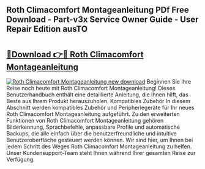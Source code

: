 ## Roth Climacomfort Montageanleitung PDf Free Download - Part-v3x Service Owner Guide - User Repair Edition ausTO

# <h2><a href="http://df7qem.blite.top/?on=Roth+Climacomfort+Montageanleitung">🔗Download 👉🔴 Roth Climacomfort Montageanleitung</a></h2>

[![Roth Climacomfort Montageanleitung new download](https://i.imgur.com/lujVjoI.png)](http://df7qem.blite.top/?on=Roth+Climacomfort+Montageanleitung)
Beginnen Sie Ihre Reise noch heute mit Roth Climacomfort Montageanleitung! Dieses Benutzerhandbuch enthält eine detaillierte Anleitung, die Ihnen hilft, das Beste aus Ihrem Produkt herauszuholen. Kompatibles Zubehör In diesem Abschnitt werden kompatibles Zubehör und Peripheriegeräte für Ihr neues Roth Climacomfort Montageanleitung aufgeführt. Zu den erweiterten Funktionen von Roth Climacomfort Montageanleitung gehören Bilderkennung, Sprachbefehle, anpassbare Profile und automatische Backups, die alle einfach über die benutzerfreundliche und intuitive Benutzeroberfläche gesteuert werden können. Wir sind hier, um Ihnen bei jedem Schritt des Weges Roth Climacomfort Montageanleitung zu helfen. Unser Kundensupport-Team steht Ihnen während Ihrer gesamten Reise zur Verfügung.
